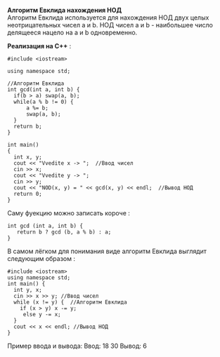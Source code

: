 **Алгоритм Евклида нахождения НОД**   
Алгоритм Евклида используется для нахождения НОД двух целых неотрицательных чисел a и b. НОД чисел a и b - наибольшее число делящееся нацело на a и b одновременно. 
  
  **Реализация на С++** :
  ```
#include <iostream>

using namespace std;

//Алгоритм Евклида
int gcd(int a, int b) {
    if(b > a) swap(a, b);
    while(a % b != 0) {
        a %= b;
        swap(a, b);
    }
    return b;
}

int main()
{
    int x, y;
    cout << "Vvedite x -> ";  //Ввод чисел
    cin >> x;
    cout << "Vvedite y -> ";
    cin >> y;
    cout << "NOD(x, y) = " << gcd(x, y) << endl;  //Вывод НОД
    return 0;
}

  ```
Саму фуекцию можно записать короче :
 ```
int gcd (int a, int b) {
	return b ? gcd (b, a % b) : a;
}
```
В самом лёгком для понимания виде алгоритм Евклида выглядит следующим образом :
```
#include <iostream>
using namespace std;
int main() {
  int y, x;
  cin >> x >> y; //Ввод чисел
  while (x != y) {  //Алгоритм Евклида
    if (x > y) x -= y;
     else y -= x;
  }
  cout << x << endl; //Вывод НОД
}
```
  Пример ввода и вывода:
  Ввод:
  18
  30
  Вывод:
  6
